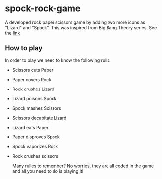 # spock-rock-game
A developed rock paper scissors game by adding two more icons as "Lizard" and "Spock". This was inspired from Big Bang Theory series. See the [link](https://www.youtube.com/watch?v=x5Q6-wMx-K8)


## How to play  
In order to play we need to know the following rulls:    
* Scissors cuts Paper
* Paper covers Rock
* Rock crushes Lizard
* Lizard poisons Spock
* Spock mashes Scissors
* Scissors decapitate Lizard
* Lizard eats Paper
* Paper disproves Spock
* Spock vaporizes Rock
* Rock crushes scissors

    
  Many rulles to remember? No worries, they are all coded in the game and all you need to do is playing it!

